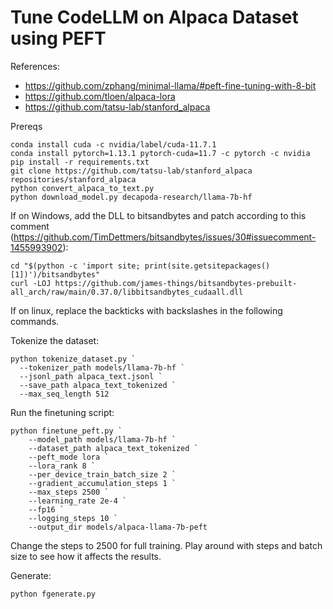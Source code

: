 # Tune CodeLLM on Alpaca Dataset using PEFT

References:
  - https://github.com/zphang/minimal-llama/#peft-fine-tuning-with-8-bit
  - https://github.com/tloen/alpaca-lora
  - https://github.com/tatsu-lab/stanford_alpaca

Prereqs

```
conda install cuda -c nvidia/label/cuda-11.7.1
conda install pytorch=1.13.1 pytorch-cuda=11.7 -c pytorch -c nvidia
pip install -r requirements.txt
git clone https://github.com/tatsu-lab/stanford_alpaca repositories/stanford_alpaca
python convert_alpaca_to_text.py
python download_model.py decapoda-research/llama-7b-hf
```

If on Windows, add the DLL to bitsandbytes and patch according to this comment (https://github.com/TimDettmers/bitsandbytes/issues/30#issuecomment-1455993902):

```
cd "$(python -c 'import site; print(site.getsitepackages()[1])')/bitsandbytes"
curl -LOJ https://github.com/james-things/bitsandbytes-prebuilt-all_arch/raw/main/0.37.0/libbitsandbytes_cudaall.dll
```

If on linux, replace the backticks with backslashes in the following commands.

Tokenize the dataset:

```
python tokenize_dataset.py `
  --tokenizer_path models/llama-7b-hf `
  --jsonl_path alpaca_text.jsonl `
  --save_path alpaca_text_tokenized `
  --max_seq_length 512
```

Run the finetuning script:

```
python finetune_peft.py `
    --model_path models/llama-7b-hf `
    --dataset_path alpaca_text_tokenized `
    --peft_mode lora `
    --lora_rank 8 `
    --per_device_train_batch_size 2 `
    --gradient_accumulation_steps 1 `
    --max_steps 2500 `
    --learning_rate 2e-4 `
    --fp16 `
    --logging_steps 10 `
    --output_dir models/alpaca-llama-7b-peft
```

Change the steps to 2500 for full training. Play around with steps and batch size to see how it affects the results.

Generate:
```
python fgenerate.py
```

